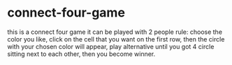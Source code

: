# connect-four-game
 this is a connect four game 
 it can be played with 2 people 
 rule: choose the color you like, click on the cell that you want on the first row,
 then the circle with your chosen color will appear, play alternative until you got 4 circle sitting next to each other, 
 then you become winner.
